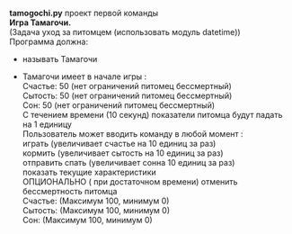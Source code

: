 <strong>tamogochi.py</strong> проект первой команды <br>
<strong>Игра Тамагочи.</strong> <br>
(Задача уход за питомцем (использовать модуль datetime))<br>
Программа должна:<br>
- называть Тамагочи<br>
* Тамагочи имеет в начале игры : <br>
Счастье: 50 (нет ограничений питомец бессмертный)<br>
Сытость: 50  (нет ограничений питомец бессмертный)<br>
Сон: 50  (нет ограничений питомец бессмертный)<br>
С течением времени (10 секунд) показатели питомца будут падать на 1 единицу<br>
Пользователь может вводить команду в любой момент : <br>
играть (увеличивает счастье на 10 единиц за раз)<br>
кормить (увеличивает сытость на 10 единиц за раз)<br>
отправить спать (увеличивает сонна 10 единиц за раз)<br>
показать текущие характеристики <br>
ОПЦИОНАЛЬНО ( при достаточном времени)  отменить бессмертность питомца<br>
Счастье: (Максимум 100, минимум 0)<br>
Сытость: (Максимум 100, минимум 0)<br>
Сон: (Максимум 100, минимум 0)<br>


